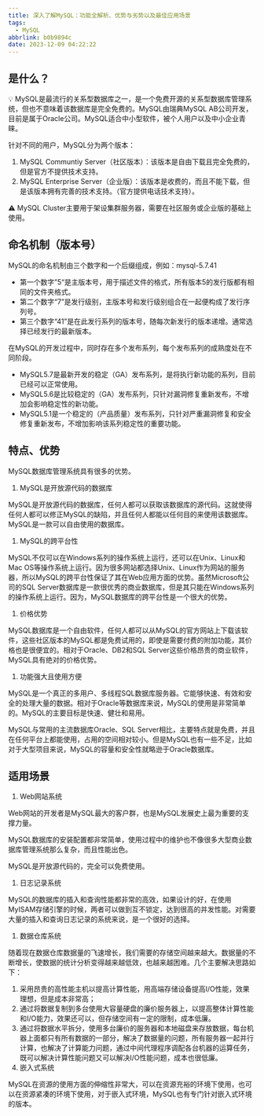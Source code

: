 ```yaml
---
title: 深入了解MySQL：功能全解析、优势与劣势以及最佳应用场景
tags:
  - MySQL
abbrlink: b0b9894c
date: 2023-12-09 04:22:22
---
```


<meta name="referrer" content="no-referrer" />

<!--more-->

## 是什么？

<aside>
💡 MySQL是最流行的关系型数据库之一，是一个免费开源的关系型数据库管理系统，但也不意味着该数据库是完全免费的。MySQL由瑞典MySQL AB公司开发，目前是属于Oracle公司。MySQL适合中小型软件，被个人用户以及中小企业青睐。
</aside>

针对不同的用户，MySQL分为两个版本：

1. MySQL Communtiy Server（社区版本）：该版本是自由下载且完全免费的，但是官方不提供技术支持。
2. MySQL Enterprise Server（企业版）：该版本是收费的，而且不能下载，但是该版本拥有完善的技术支持。（官方提供电话技术支持）。

<aside>
⚠️ MySQL Cluster主要用于架设集群服务器，需要在社区服务或企业版的基础上使用。
</aside>

## 命名机制（版本号）

MySQL的命名机制由三个数字和一个后缀组成，例如：mysql-5.7.41

- 第一个数字”5“是主版本号，用于描述文件的格式，所有版本5的发行版都有相同的文件夹格式。
- 第二个数字“7”是发行级别，主版本号和发行级别组合在一起便构成了发行序列号。
- 第三个数字“41”是在此发行系列的版本号，随每次新发行的版本递增。通常选择已经发行的最新版本。

在MySQL的开发过程中，同时存在多个发布系列，每个发布系列的成熟度处在不同阶段。

- MySQL5.7是最新开发的稳定（GA）发布系列，是将执行新功能的系列，目前已经可以正常使用。
- MySQL5.6是比较稳定的（GA）发布系列，只针对漏洞修复重新发布，不增加会影响稳定性的新功能。
- MySQL5.1是一个稳定的（产品质量）发布系列，只针对严重漏洞修复和安全修复重新发布，不增加影响该系列稳定性的重要功能。

## 特点、优势

MySQL数据库管理系统具有很多的优势。

1. MySQL是开放源代码的数据库

MySQL是开放源代码的数据库，任何人都可以获取该数据库的源代码。这就使得任何人都可以修正MySQL的缺陷，并且任何人都能以任何目的来使用该数据库。MySQL是一款可以自由使用的数据库。

1. MySQL的跨平台性

MySQL不仅可以在Windows系列的操作系统上运行，还可以在Unix、Linux和Mac OS等操作系统上运行。因为很多网站都选择Unix、Linux作为网站的服务器，所以MySQL的跨平台性保证了其在Web应用方面的优势。虽然Microsoft公司的SQL Server数据库是一款很优秀的商业数据库，但是其只能在Windows系列的操作系统上运行。因为，MySQL数据库的跨平台性是一个很大的优势。

1. 价格优势

MySQL数据库是一个自由软件，任何人都可以从MySQL的官方网站上下载该软件，这些社区版本的MySQL都是免费试用的，即使是需要付费的附加功能，其价格也是很便宜的。相对于Oracle、DB2和SQL Server这些价格昂贵的商业软件，MySQL具有绝对的价格优势。

1. 功能强大且使用方便

MySQL是一个真正的多用户、多线程SQL数据库服务器。它能够快速、有效和安全的处理大量的数据。相对于Oracle等数据库来说，MySQL的使用是非常简单的。MySQL的主要目标是快速、健壮和易用。

MySQL与常用的主流数据库Oracle、SQL Server相比，主要特点就是免费，并且在任何平台上都能使用，占用的空间相对较小。但是MySQL也有一些不足，比如对于大型项目来说，MySQL的容量和安全性就略逊于Oracle数据库。

## 适用场景

1. Web网站系统

Web网站的开发者是MySQL最大的客户群，也是MySQL发展史上最为重要的支撑力量。

MySQL数据库的安装配置都非常简单，使用过程中的维护也不像很多大型商业数据库管理系统那么复杂，而且性能出色。

MySQL是开放源代码的，完全可以免费使用。

1. 日志记录系统

MySQL的数据库的插入和查询性能都非常的高效，如果设计的好，在使用MyISAM存储引擎的时候，两者可以做到互不锁定，达到很高的并发性能。对需要大量的插入和查询日志记录的系统来说，是一个很好的选择。

1. 数据仓库系统

随着现在数据仓库数据量的飞速增长，我们需要的存储空间越来越大。数据量的不断增长，使数据的统计分析变得越来越低效，也越来越困难。几个主要解决思路如下：

1. 采用昂贵的高性能主机以提高计算性能，用高端存储设备提高I/O性能，效果理想，但是成本非常高；
2. 通过将数据复制到多台使用大容量硬盘的廉价服务器上，以提高整体计算性能和I/O能力，效果还可以，但存储空间有一定的限制，成本低廉。
3. 通过将数据水平拆分，使用多台廉价的服务器和本地磁盘来存放数据，每台机器上面都只有所有数据的一部分，解决了数据量的问题，所有服务器一起并行计算，也解决了计算能力问题，通过中间代理程序调配各台机器的运算任务，既可以解决计算性能问题又可以解决I/O性能问题，成本也很低廉。
4. 嵌入式系统

MySQL在资源的使用方面的伸缩性非常大，可以在资源充裕的环境下使用，也可以在资源紧凑的环境下使用，对于嵌入式环境，MySQL也有专门针对嵌入式环境的版本。